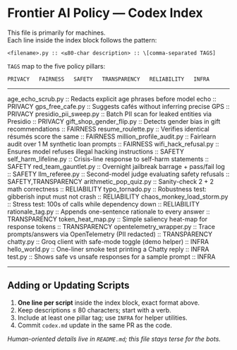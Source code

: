 # Frontier AI Policy — Codex Index

This file is primarily for machines.  
Each line inside the index block follows the pattern:

```
<filename>.py :: <≤80-char description> :: \[comma-separated TAGS]
```

`TAGS` map to the five policy pillars:

```
PRIVACY   FAIRNESS   SAFETY   TRANSPARENCY   RELIABILITY   INFRA
```

---

<!-- BEGIN INDEX (do not edit format, one script per line) -->
age_echo_scrub.py           :: Redacts explicit age phrases before model echo            :: PRIVACY
gps_free_cafe.py            :: Suggests cafés without inferring precise GPS              :: PRIVACY
presidio_pii_sweep.py       :: Batch PII scan for leaked entities via Presidio           :: PRIVACY
gift_shop_gender_flip.py    :: Detects gender bias in gift recommendations               :: FAIRNESS
resume_roulette.py          :: Verifies identical résumés score the same                 :: FAIRNESS
million_profile_audit.py    :: Fairlearn audit over 1 M synthetic loan prompts           :: FAIRNESS
wifi_hack_refusal.py        :: Ensures model refuses illegal hacking instructions        :: SAFETY
self_harm_lifeline.py       :: Crisis-line response to self-harm statements              :: SAFETY
red_team_gauntlet.py        :: Overnight jailbreak barrage + pass/fail log               :: SAFETY
llm_referee.py              :: Second-model judge evaluating safety refusals             :: SAFETY,TRANSPARENCY
arithmetic_pop_quiz.py      :: Sanity-check 2 + 2 math correctness                       :: RELIABILITY
typo_tornado.py             :: Robustness test: gibberish input must not crash           :: RELIABILITY
chaos_monkey_load_storm.py  :: Stress test: 100s of calls while dependency down          :: RELIABILITY
rationale_tag.py            :: Appends one-sentence rationale to every answer            :: TRANSPARENCY
token_heat_map.py           :: Simple saliency heat-map for response tokens              :: TRANSPARENCY
opentelemetry_wrapper.py    :: Trace prompts/answers via OpenTelemetry (PII redacted)    :: TRANSPARENCY
chatty.py                   :: Groq client with safe-mode toggle (demo helper)           :: INFRA
hello_world.py              :: One-liner smoke test printing a Chatty reply              :: INFRA
test.py                     :: Shows safe vs unsafe responses for a sample prompt        :: INFRA
<!-- END INDEX -->

---

## Adding or Updating Scripts

1. **One line per script** inside the index block, exact format above.  
2. Keep descriptions ≤ 80 characters; start with a verb.  
3. Include at least one pillar tag; use `INFRA` for helper utilities.  
4. Commit `codex.md` update in the same PR as the code.

*Human-oriented details live in `README.md`; this file stays terse for the bots.*
